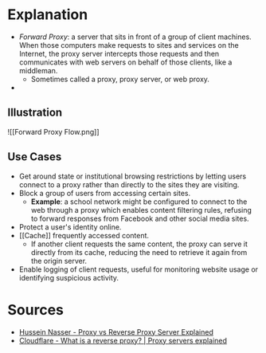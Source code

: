 # Explanation
- *Forward Proxy*: a server that sits in front of a group of client machines. When those computers make requests to sites and services on the Internet, the proxy server intercepts those requests and then communicates with web servers on behalf of those clients, like a middleman.
	- Sometimes called a proxy, proxy server, or web proxy.
- 

## Illustration
![[Forward Proxy Flow.png]]

## Use Cases
- Get around state or institutional browsing restrictions by letting users connect to a proxy rather than directly to the sites they are visiting.
- Block a group of users from accessing certain sites.
	- **Example**: a school network might be configured to connect to the web through a proxy which enables content filtering rules, refusing to forward responses from Facebook and other social media sites.
- Protect a user's identity online.
- [[Cache]] frequently accessed content.
	- If another client requests the same content, the proxy can serve it directly from its cache, reducing the need to retrieve it again from the origin server.
- Enable logging of client requests, useful for monitoring website usage or identifying suspicious activity.

# Sources
- [Hussein Nasser - Proxy vs Reverse Proxy Server Explained](https://www.youtube.com/watch?v=SqqrOspasag)
- [Cloudflare - What is a reverse proxy? | Proxy servers explained](https://www.cloudflare.com/learning/cdn/glossary/reverse-proxy/)